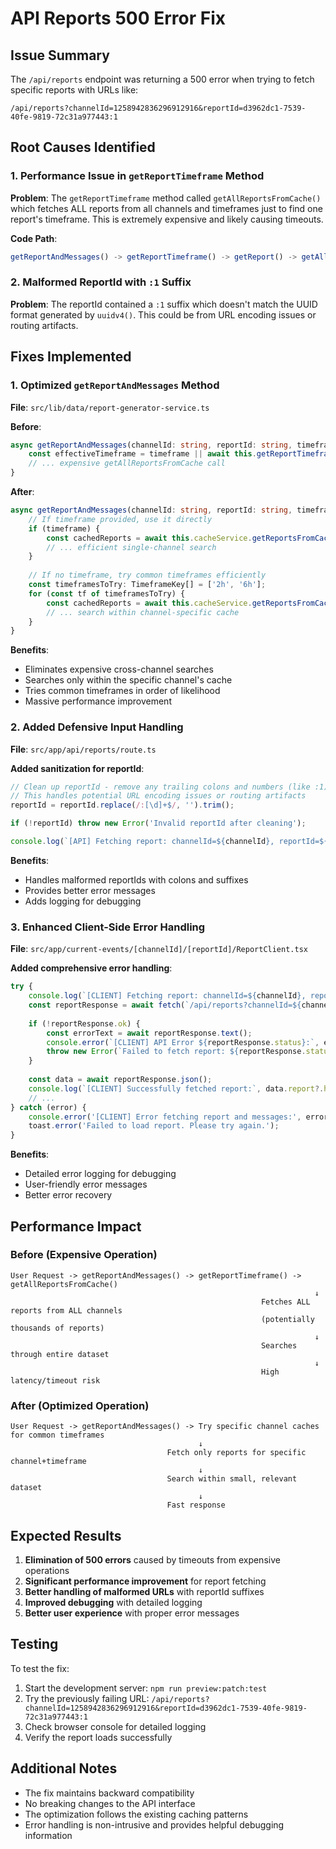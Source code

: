# API Reports 500 Error Fix

## Issue Summary

The `/api/reports` endpoint was returning a 500 error when trying to fetch specific reports with URLs like:
```
/api/reports?channelId=1258942836296912916&reportId=d3962dc1-7539-40fe-9819-72c31a977443:1
```

## Root Causes Identified

### 1. Performance Issue in `getReportTimeframe` Method
**Problem**: The `getReportTimeframe` method called `getAllReportsFromCache()` which fetches ALL reports from all channels and timeframes just to find one report's timeframe. This is extremely expensive and likely causing timeouts.

**Code Path**:
```typescript
getReportAndMessages() -> getReportTimeframe() -> getReport() -> getAllReportsFromCache()
```

### 2. Malformed ReportId with `:1` Suffix
**Problem**: The reportId contained a `:1` suffix which doesn't match the UUID format generated by `uuidv4()`. This could be from URL encoding issues or routing artifacts.

## Fixes Implemented

### 1. Optimized `getReportAndMessages` Method
**File**: `src/lib/data/report-generator-service.ts`

**Before**:
```typescript
async getReportAndMessages(channelId: string, reportId: string, timeframe?: TimeframeKey) {
    const effectiveTimeframe = timeframe || await this.getReportTimeframe(reportId) || '2h';
    // ... expensive getAllReportsFromCache call
}
```

**After**:
```typescript
async getReportAndMessages(channelId: string, reportId: string, timeframe?: TimeframeKey) {
    // If timeframe provided, use it directly
    if (timeframe) {
        const cachedReports = await this.cacheService.getReportsFromCache(channelId, timeframe);
        // ... efficient single-channel search
    }
    
    // If no timeframe, try common timeframes efficiently
    const timeframesToTry: TimeframeKey[] = ['2h', '6h'];
    for (const tf of timeframesToTry) {
        const cachedReports = await this.cacheService.getReportsFromCache(channelId, tf);
        // ... search within channel-specific cache
    }
}
```

**Benefits**:
- Eliminates expensive cross-channel searches
- Searches only within the specific channel's cache
- Tries common timeframes in order of likelihood
- Massive performance improvement

### 2. Added Defensive Input Handling
**File**: `src/app/api/reports/route.ts`

**Added sanitization for reportId**:
```typescript
// Clean up reportId - remove any trailing colons and numbers (like :1)
// This handles potential URL encoding issues or routing artifacts
reportId = reportId.replace(/:[\d]+$/, '').trim();

if (!reportId) throw new Error('Invalid reportId after cleaning');

console.log(`[API] Fetching report: channelId=${channelId}, reportId=${reportId}`);
```

**Benefits**:
- Handles malformed reportIds with colons and suffixes
- Provides better error messages
- Adds logging for debugging

### 3. Enhanced Client-Side Error Handling
**File**: `src/app/current-events/[channelId]/[reportId]/ReportClient.tsx`

**Added comprehensive error handling**:
```typescript
try {
    console.log(`[CLIENT] Fetching report: channelId=${channelId}, reportId=${reportId}`);
    const reportResponse = await fetch(`/api/reports?channelId=${channelId}&reportId=${reportId}`);
    
    if (!reportResponse.ok) {
        const errorText = await reportResponse.text();
        console.error(`[CLIENT] API Error ${reportResponse.status}:`, errorText);
        throw new Error(`Failed to fetch report: ${reportResponse.status} - ${errorText}`);
    }
    
    const data = await reportResponse.json();
    console.log(`[CLIENT] Successfully fetched report:`, data.report?.headline || 'No headline');
    // ...
} catch (error) {
    console.error('[CLIENT] Error fetching report and messages:', error);
    toast.error('Failed to load report. Please try again.');
}
```

**Benefits**:
- Detailed error logging for debugging
- User-friendly error messages
- Better error recovery

## Performance Impact

### Before (Expensive Operation)
```
User Request -> getReportAndMessages() -> getReportTimeframe() -> getAllReportsFromCache()
                                                                    ↓
                                                        Fetches ALL reports from ALL channels
                                                        (potentially thousands of reports)
                                                                    ↓
                                                        Searches through entire dataset
                                                                    ↓
                                                        High latency/timeout risk
```

### After (Optimized Operation)
```
User Request -> getReportAndMessages() -> Try specific channel caches for common timeframes
                                          ↓
                                   Fetch only reports for specific channel+timeframe
                                          ↓
                                   Search within small, relevant dataset
                                          ↓
                                   Fast response
```

## Expected Results

1. **Elimination of 500 errors** caused by timeouts from expensive operations
2. **Significant performance improvement** for report fetching
3. **Better handling of malformed URLs** with reportId suffixes
4. **Improved debugging** with detailed logging
5. **Better user experience** with proper error messages

## Testing

To test the fix:
1. Start the development server: `npm run preview:patch:test`
2. Try the previously failing URL: `/api/reports?channelId=1258942836296912916&reportId=d3962dc1-7539-40fe-9819-72c31a977443:1`
3. Check browser console for detailed logging
4. Verify the report loads successfully

## Additional Notes

- The fix maintains backward compatibility
- No breaking changes to the API interface
- The optimization follows the existing caching patterns
- Error handling is non-intrusive and provides helpful debugging information